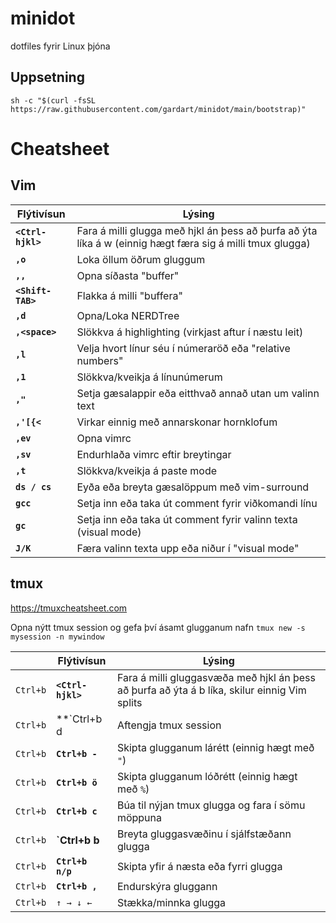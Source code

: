 # minidot
dotfiles fyrir Linux þjóna

## Uppsetning
`sh -c "$(curl -fsSL https://raw.githubusercontent.com/gardart/minidot/main/bootstrap)"`

# Cheatsheet

## Vim

| Flýtivísun | Lýsing |
| -------- | ----------- |
| **`<Ctrl-hjkl>`** | Fara á milli glugga með hjkl án þess að þurfa að ýta líka á w (einnig hægt færa sig á milli tmux glugga) |
| **`,o`** | Loka öllum öðrum gluggum |
| **`,,`** | Opna síðasta "buffer" |
| **`<Shift-TAB>`** | Flakka á milli "buffera" |
| **`,d`** | Opna/Loka NERDTree |
| **`,<space>`** | Slökkva á highlighting (virkjast aftur í næstu leit) |
| **`,l`** | Velja hvort línur séu í númeraröð eða "relative numbers" |
| **`,1`** | Slökkva/kveikja á línunúmerum |
| **`,"`** | Setja gæsalappir eða eitthvað annað utan um valinn text |
| **`,'[{<`** | Virkar einnig með annarskonar hornklofum |
| **`,ev`** | Opna vimrc |
| **`,sv`** | Endurhlaða vimrc eftir breytingar |
| **`,t`** | Slökkva/kveikja á paste mode |
| **`ds / cs`** | Eyða eða breyta gæsalöppum með vim-surround |
| **`gcc`** | Setja inn eða taka út comment fyrir viðkomandi línu |
| **`gc`** | Setja inn eða taka út comment fyrir valinn texta (visual mode) |
| **`J/K`** | Færa valinn texta upp eða niður í "visual mode" |

## tmux
https://tmuxcheatsheet.com

Opna nýtt tmux session og gefa því ásamt glugganum nafn
`tmux new -s mysession -n mywindow`

|| Flýtivísun | Lýsing |
| -------- | -------- | ----------- |
| `Ctrl+b` | **`<Ctrl-hjkl>`** | Fara á milli gluggasvæða með hjkl án þess að þurfa að ýta á b líka, skilur einnig Vim splits |
| `Ctrl+b` | **`Ctrl+b d | Aftengja tmux session |
| `Ctrl+b` | **`Ctrl+b -`** | Skipta glugganum lárétt (einnig hægt með `"`) |
| `Ctrl+b` | **`Ctrl+b ö`** | Skipta glugganum lóðrétt (einnig hægt með `%`) |
| `Ctrl+b` | **`Ctrl+b c`** | Búa til nýjan tmux glugga og fara í sömu möppuna |
| `Ctrl+b` | **`Ctrl+b b** | Breyta gluggasvæðinu í sjálfstæðann glugga |
| `Ctrl+b` | **`Ctrl+b n/p`** | Skipta yfir á næsta eða fyrri glugga |
| `Ctrl+b` | **`Ctrl+b ,`** | Endurskýra gluggann |
| `Ctrl+b` | `↑ → ↓ ←`| Stækka/minnka glugga |
  
